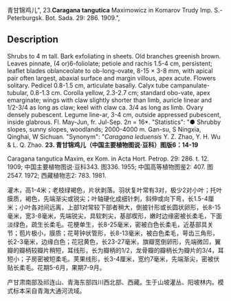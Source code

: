 青甘锦鸡儿",
23.**Caragana tangutica** Maximowicz in Komarov Trudy Imp. S.-Peterburgsk. Bot. Sada. 29: 286. 1909.",

## Description
Shrubs to 4 m tall. Bark exfoliating in sheets. Old branches greenish brown. Leaves pinnate, (4 or)6-foliolate; petiole and rachis 1.5-4 cm, persistent; leaflet blades oblanceolate to ob-long-ovate, 8-15 × 3-8 mm, with apical pair often largest, abaxial surface and margin villous, apex acute. Flowers solitary. Pedicel 0.8-1.5 cm, articulate basally. Calyx tube campanulate-tubular, 0.8-1.3 cm. Corolla yellow, 2.3-2.7 cm; standard obo-vate, apex emarginate; wings with claw slightly shorter than limb, auricle linear and 1/2-3/4 as long as claw; keel with claw ca. 3/4 as long as limb. Ovary densely pubescent. Legume line-ar, 3-4 cm, outside appressed pubescent, inside glabrous. Fl. May-Jun, fr. Jul-Sep. 2*n* = 16*.
  "Statistics": "● Shrubby slopes, sunny slopes, woodlands; 2000-4000 m. Gan-su, S Ningxia, Qinghai, W Sichuan.
  "Synonym": "*Caragana leduensis* Y. Z. Zhao, Y. H. Wu &amp; L. Q. Zhao.
**23. 青甘锦鸡儿（中国主要植物图说·豆科）图版6：14-19**

Caragana tangutica Maxim, ex Kom. in Acta Hort. Petrop. 29: 286. t. 12. 1909; 中国主要植物图说·豆科343. 图336. 1955; 中国高等植物图鉴2: 407. 图2547. 1972; 西藏植物志2: 783. 1981.

灌木，高1-4米；老枝绿褐色，片状剥落。羽状复叶常有3对，极少2对小叶；托叶膜质，褐色，先端渐尖或锐尖；叶轴硬化成细针刺，斜伸或向下弯，长1.5-4厘米；小叶各对间远离，上部1对常较下部者稍大，倒披针形或长圆状卵形，长8-15毫米，宽3-8毫米，先端锐尖，具软刺尖，基部楔形，嫩时边缘密被长柔毛，下面淡绿色，疏生长柔毛。花梗单生，长8-25毫米，密被白色长柔毛，近基部具关节；苞片极小，膜质；花萼钟状管形，长8-13毫米，被白色柔毛，萼齿三角形，长2-3毫米，边缘白色；花冠黄色，长23-27毫米，旗瓣宽倒卵形，先端微凹，翼瓣的瓣柄较瓣片稍短，耳线形，长为瓣柄的1/2，龙骨瓣的瓣柄长为瓣片的3/4，耳短小；子房密被短柔毛。荚果线形，长3-4厘米，宽约7毫米，先端渐尖，密被伏贴长柔毛。花期5-6月，果期7-9月。

产甘肃南部及祁连山、青海东部四川西北部、西藏。生于山坡灌丛、阳坡林内。模式标本采自青海大通河流域。
